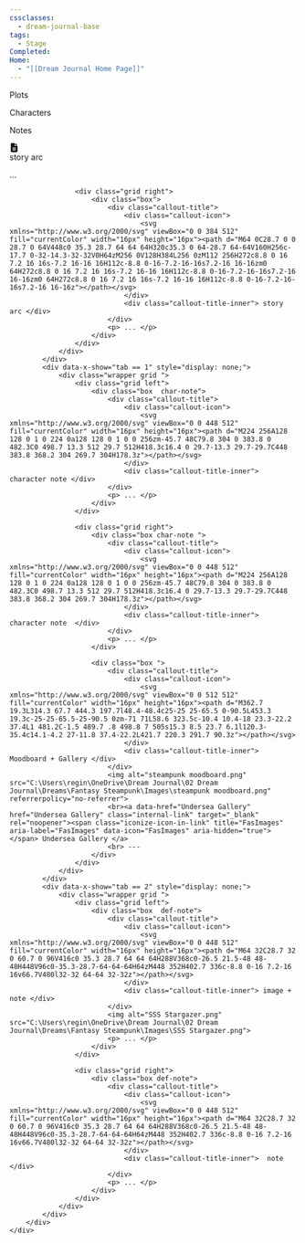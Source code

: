 ```yaml
---
cssclasses:
  - dream-journal-base
tags:
  - Stage
Completed: 
Home:
  - "[[Dream Journal Home Page]]"
---
```

<div class="block-language-tabs">
	<div data-x-data="{ tab: 0 }">
		<div class="html-tabs">
			<div class="html-tab html-tab-active" data-x-bind:class="{ 'html-tab-active': tab == 0 }" data-x-on:click="tab = 0"><p>Plots</p></div>
			<div class="html-tab html-tab-not-first" data-x-bind:class="{ 'html-tab-active': tab == 1 }" data-x-on:click="tab = 1"><p>Characters</p></div>
			<div class="html-tab html-tab-not-first" data-x-bind:class="{ 'html-tab-active': tab == 2 }" data-x-on:click="tab = 2"><p>Notes</p></div>
		</div>
		<div class="html-tab-content">
			<div data-x-show="tab == 0" style="">
				<div class="wrapper grid ">
					<div class="grid left">
						<div class="box">
							<div class="callout-title">
								<div class="callout-icon">
									<svg xmlns="http://www.w3.org/2000/svg" viewBox="0 0 384 512" fill="currentColor" width="16px" height="16px"><path d="M64 0C28.7 0 0 28.7 0 64V448c0 35.3 28.7 64 64 64H320c35.3 0 64-28.7 64-64V160H256c-17.7 0-32-14.3-32-32V0H64zM256 0V128H384L256 0zM112 256H272c8.8 0 16 7.2 16 16s-7.2 16-16 16H112c-8.8 0-16-7.2-16-16s7.2-16 16-16zm0 64H272c8.8 0 16 7.2 16 16s-7.2 16-16 16H112c-8.8 0-16-7.2-16-16s7.2-16 16-16zm0 64H272c8.8 0 16 7.2 16 16s-7.2 16-16 16H112c-8.8 0-16-7.2-16-16s7.2-16 16-16z"></path></svg>
								</div>
								<div class="callout-title-inner">  story arc</div>
							</div>
							<p> ... </p>
						</div>
					</div>
					
					<div class="grid right">
						<div class="box">
							<div class="callout-title">
								<div class="callout-icon">
									<svg xmlns="http://www.w3.org/2000/svg" viewBox="0 0 384 512" fill="currentColor" width="16px" height="16px"><path d="M64 0C28.7 0 0 28.7 0 64V448c0 35.3 28.7 64 64 64H320c35.3 0 64-28.7 64-64V160H256c-17.7 0-32-14.3-32-32V0H64zM256 0V128H384L256 0zM112 256H272c8.8 0 16 7.2 16 16s-7.2 16-16 16H112c-8.8 0-16-7.2-16-16s7.2-16 16-16zm0 64H272c8.8 0 16 7.2 16 16s-7.2 16-16 16H112c-8.8 0-16-7.2-16-16s7.2-16 16-16zm0 64H272c8.8 0 16 7.2 16 16s-7.2 16-16 16H112c-8.8 0-16-7.2-16-16s7.2-16 16-16z"></path></svg>
								</div>
								<div class="callout-title-inner"> story arc </div>
							</div>
							<p> ... </p>
						</div>
					</div>
				</div>				
			</div>
			<div data-x-show="tab == 1" style="display: none;">
				<div class="wrapper grid ">
					<div class="grid left">
						<div class="box  char-note">
							<div class="callout-title">
								<div class="callout-icon">
									<svg xmlns="http://www.w3.org/2000/svg" viewBox="0 0 448 512" fill="currentColor" width="16px" height="16px"><path d="M224 256A128 128 0 1 0 224 0a128 128 0 1 0 0 256zm-45.7 48C79.8 304 0 383.8 0 482.3C0 498.7 13.3 512 29.7 512H418.3c16.4 0 29.7-13.3 29.7-29.7C448 383.8 368.2 304 269.7 304H178.3z"></path></svg>
								</div>
								<div class="callout-title-inner">  character note </div>
							</div>
							<p> ... </p>
						</div>
					</div>
					
					<div class="grid right">
						<div class="box char-note ">
							<div class="callout-title">
								<div class="callout-icon">
									<svg xmlns="http://www.w3.org/2000/svg" viewBox="0 0 448 512" fill="currentColor" width="16px" height="16px"><path d="M224 256A128 128 0 1 0 224 0a128 128 0 1 0 0 256zm-45.7 48C79.8 304 0 383.8 0 482.3C0 498.7 13.3 512 29.7 512H418.3c16.4 0 29.7-13.3 29.7-29.7C448 383.8 368.2 304 269.7 304H178.3z"></path></svg>
								</div>
								<div class="callout-title-inner">  character note  </div>
							</div>
							<p> ... </p>
						</div>
						
						<div class="box ">
							<div class="callout-title">
								<div class="callout-icon">
									<svg xmlns="http://www.w3.org/2000/svg" viewBox="0 0 512 512" fill="currentColor" width="16px" height="16px"><path d="M362.7 19.3L314.3 67.7 444.3 197.7l48.4-48.4c25-25 25-65.5 0-90.5L453.3 19.3c-25-25-65.5-25-90.5 0zm-71 71L58.6 323.5c-10.4 10.4-18 23.3-22.2 37.4L1 481.2C-1.5 489.7 .8 498.8 7 505s15.3 8.5 23.7 6.1l120.3-35.4c14.1-4.2 27-11.8 37.4-22.2L421.7 220.3 291.7 90.3z"></path></svg>
								</div>
								<div class="callout-title-inner"> Moodboard + Gallery </div>
							</div>
							<img alt="steampunk moodboard.png" src="C:\Users\regin\OneDrive\Dream Journal\02 Dream Journal\Dreams\Fantasy Steampunk\Images\steampunk moodboard.png" referrerpolicy="no-referrer">
							<br><a data-href="Undersea Gallery" href="Undersea Gallery" class="internal-link" target="_blank" rel="noopener"><span class="iconize-icon-in-link" title="FasImages" aria-label="FasImages" data-icon="FasImages" aria-hidden="true"></span> Undersea Gallery </a>
							<br> ---
						</div>
					</div>
				</div>
			</div>
			<div data-x-show="tab == 2" style="display: none;">
				<div class="wrapper grid ">
					<div class="grid left">
						<div class="box  def-note">
							<div class="callout-title">
								<div class="callout-icon">
									<svg xmlns="http://www.w3.org/2000/svg" viewBox="0 0 448 512" fill="currentColor" width="16px" height="16px"><path d="M64 32C28.7 32 0 60.7 0 96V416c0 35.3 28.7 64 64 64H288V368c0-26.5 21.5-48 48-48H448V96c0-35.3-28.7-64-64-64H64zM448 352H402.7 336c-8.8 0-16 7.2-16 16v66.7V480l32-32 64-64 32-32z"></path></svg>
								</div>
								<div class="callout-title-inner"> image + note </div>
							</div>
							<img alt="SSS Stargazer.png" src="C:\Users\regin\OneDrive\Dream Journal\02 Dream Journal\Dreams\Fantasy Steampunk\Images\SSS Stargazer.png">
							<p> ... </p>
						</div>
					</div>
					
					<div class="grid right">
						<div class="box def-note">
							<div class="callout-title">
								<div class="callout-icon">
									<svg xmlns="http://www.w3.org/2000/svg" viewBox="0 0 448 512" fill="currentColor" width="16px" height="16px"><path d="M64 32C28.7 32 0 60.7 0 96V416c0 35.3 28.7 64 64 64H288V368c0-26.5 21.5-48 48-48H448V96c0-35.3-28.7-64-64-64H64zM448 352H402.7 336c-8.8 0-16 7.2-16 16v66.7V480l32-32 64-64 32-32z"></path></svg>
								</div>
								<div class="callout-title-inner">  note </div>
							</div>
							<p> ... </p>
						</div>
					</div>
				</div>
			</div>
		</div>
	</div>
</div>